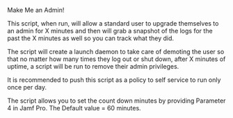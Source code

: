 Make Me an Admin!

This script, when run, will allow a standard user to upgrade themselves to an admin for X minutes and then will grab a snapshot of the logs for the past the X minutes as well so you can track what they did. 

The script will create a launch daemon to take care of demoting the user so that no matter how many times they log out or shut down, after X minutes of uptime, a script will be run to remove their admin privileges. 

It is recommended to push this script as a policy to self service to run only once per day.

The script allows you to set the count down minutes by providing 
Parameter 4 in Jamf Pro. The Default value = 60 minutes.
